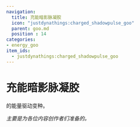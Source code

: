 ```yaml
---
navigation:
  title: 充能暗影脉凝胶
  icon: "justdynathings:charged_shadowpulse_goo"
  parent: goo.md
  position : 14
categories:
- energy_goo
item_ids:
  - justdynathings:charged_shadowpulse_goo
---
```


# 充能暗影脉凝胶

<ItemLink id="justdirethings:gooblock_tier4"/>的能量驱动变种。

<BlockImage id="justdynathings:charged_shadowpulse_goo" scale="4.0" p:alive="false"/>
<BlockImage id="justdynathings:charged_shadowpulse_goo" scale="4.0" p:alive="true"/>

*主要是为各位内容创作者们准备的。*

<RecipeFor id="justdynathings:charged_shadowpulse_goo" />